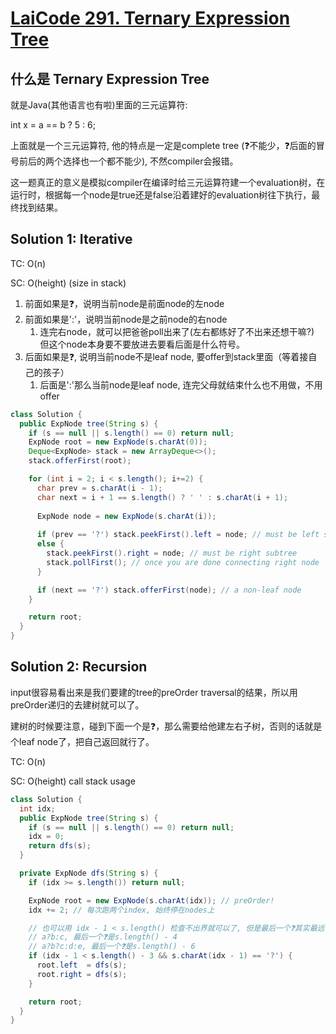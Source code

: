 # [LaiCode 291. Ternary Expression Tree](https://app.laicode.io/app/problem/291)

## 什么是 Ternary Expression Tree
就是Java(其他语言也有啦)里面的三元运算符:

int x = a == b ? 5 : 6;

上面就是一个三元运算符, 他的特点是一定是complete tree (❓不能少，❓后面的冒号前后的两个选择也一个都不能少), 不然compiler会报错。

这一题真正的意义是模拟compiler在编译时给三元运算符建一个evaluation树，在运行时，根据每一个node是true还是false沿着建好的evaluation树往下执行，最终找到结果。

## Solution 1: Iterative
TC: O(n)

SC: O(height) (size in stack)

1. 前面如果是❓，说明当前node是前面node的左node
2. 前面如果是':'，说明当前node是之前node的右node
   1. 连完右node，就可以把爸爸poll出来了(左右都练好了不出来还想干嘛?) 但这个node本身要不要放进去要看后面是什么符号。
3. 后面如果是❓, 说明当前node不是leaf node, 要offer到stack里面（等着接自己的孩子）
   1. 后面是':'那么当前node是leaf node, 连完父母就结束什么也不用做，不用offer
```java
class Solution {
  public ExpNode tree(String s) {
    if (s == null || s.length() == 0) return null;
    ExpNode root = new ExpNode(s.charAt(0));
    Deque<ExpNode> stack = new ArrayDeque<>();
    stack.offerFirst(root);

    for (int i = 2; i < s.length(); i+=2) {
      char prev = s.charAt(i - 1);
      char next = i + 1 == s.length() ? ' ' : s.charAt(i + 1);
      
      ExpNode node = new ExpNode(s.charAt(i));
      
      if (prev == '?') stack.peekFirst().left = node; // must be left subtree
      else {
        stack.peekFirst().right = node; // must be right subtree
        stack.pollFirst(); // once you are done connecting right node
      }

      if (next == '?') stack.offerFirst(node); // a non-leaf node
    }

    return root;
  }
}
```

## Solution 2: Recursion
input很容易看出来是我们要建的tree的preOrder traversal的结果，所以用preOrder递归的去建树就可以了。

建树的时候要注意，碰到下面一个是❓，那么需要给他建左右子树，否则的话就是个leaf node了，把自己返回就行了。

TC: O(n)

SC: O(height) call stack usage
```java
class Solution {
  int idx;
  public ExpNode tree(String s) {
    if (s == null || s.length() == 0) return null;
    idx = 0;
    return dfs(s);
  }

  private ExpNode dfs(String s) {
    if (idx >= s.length()) return null;

    ExpNode root = new ExpNode(s.charAt(idx)); // preOrder!
    idx += 2; // 每次跑两个index, 始终停在nodes上

    // 也可以用 idx - 1 < s.length() 检查不出界就可以了, 但是最后一个❓其实最远也是s.length() - 4;
    // a?b:c, 最后一个❓是s.length() - 4
    // a?b?c:d:e, 最后一个❓是s.length() - 6
    if (idx - 1 < s.length() - 3 && s.charAt(idx - 1) == '?') {
      root.left  = dfs(s);
      root.right = dfs(s);
    }

    return root;
  }
}
```
